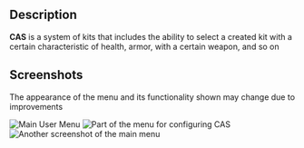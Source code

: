 ## Description
**CAS** is a system of kits that includes the ability to select a created kit with a certain characteristic of health, armor, with a certain weapon, and so on
## Screenshots
The appearance of the menu and its functionality shown may change due to improvements

![Main User Menu](https://i.imgur.com/S2RFxUj.jpeg)
![Part of the menu for configuring CAS](https://i.imgur.com/iGKErj0.jpeg)
![Another screenshot of the main menu](https://i.imgur.com/II8ADMH.jpeg)